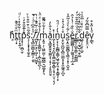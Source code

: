 h͕ͤt̻̣͓ͫ̊ͩ̐̚t͉̩͙͍̦ͭ͋̐̊͑ͬͩp̝̜̜̯̪̜̬̄ͯ͊̆̄͒̓̇ͅŝ͔̣̦͓̟̝̞̫̥̱̃ͪ͒̎͒ͪͮ:̞̘̻̫͚̺͙̫̳̣̦̯̝ͣ͐̂͆ͨͣͬ̊̚/̪͈̘̯͕̗̩͖̣̜̘̺̲͓͊̋ͨ̆̊̏ͭ̚ͅ/̺̣̜̭̯̳̮̜̹͔̪̖̼͍̪̖̦ͬ̾̐̊ͥͤ̈̔m͔̭̘̣̜͖̼̫̫̦̫̲̪͇͉̺͚̝̙͉̾̒͋ͧ̃͌̚a̯̣̘̳̱̭̭͓͚̼̞̖͔̞̦̣͔̥͈̤̥ͮ̔̆̀̓ͅi̼̩̖͓͉̘̝̺͙͕̳̱̮̺̝̻̹̝̘͎̤͎̣̖̗̽n̬͕̜̖̹̳̻̥̳̗͖̘̰̙͈͔̟̞̳̥̩͙̔̓ͬͩ̑ů͕̠̬̯̪͈̞̻̤̤͇͙͔͙͈͚̭̗̪̞̇͒́̇̽̍s̺͕̭̫͚̰̻̝͉̳͔̩̞̹̯̬͈ͨ͋̀ͩͯ͂̂͐ě̳̼͇̻̩̦̗͚͈̘̘̩̲̣̱̇̏̐ͭ̔̉̂r͇̳̖̩̲̱̩̳̜̮̰͇̳͑ͣͩ̅̅͒̎ͮ̒.̼̪̜̫̘̺͔̣̬͚̌͋̅ͩ̽̇͐͋d͖̖̦̠̬̩̫̮ͥͦ̽ͥ̅̎ͯͮê͓̙̥̤͎̿̃͆̄͋́v̜̳̖ͩ̾̋̽̊
